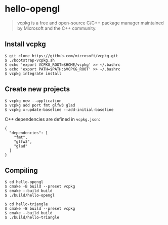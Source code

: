 # hello-opengl

> vcpkg is a free and open-source C/C++ package manager maintained by Microsoft and the C++ community.


## Install vcpkg

```
$ git clone https://github.com/microsoft/vcpkg.git
$ ./bootstrap-vcpkg.sh
$ echo 'export VCPKG_ROOT=$HOME/vcpkg' >> ~/.bashrc
$ echo 'export PATH=$PATH:$VCPKG_ROOT' >> ~/.bashrc
$ vcpkg integrate install
```

## Create new projects

```
$ vcpkg new --application
$ vcpkg add port fmt glfw3 glad
$ vcpkg x-update-baseline --add-initial-baseline
```

C++ dependencies are defined in `vcpkg.json`:

```
{
  "dependencies": [
    "fmt",
    "glfw3",
    "glad"
  ]
}
```

## Compiling

```
$ cd hello-opengl
$ cmake -B build --preset vcpkg
$ cmake --build build
$ ./build/hello-opengl
```

```
$ cd hello-triangle
$ cmake -B build --preset vcpkg
$ cmake --build build
$ ./build/hello-triangle
```
